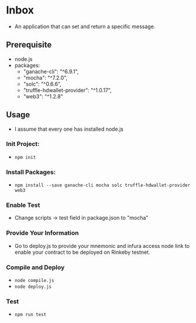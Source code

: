 # Inbox
- An application that can set and return a specific message.

## Prerequisite
- node.js
- packages:
    - "ganache-cli": "^6.9.1",
    - "mocha": "^7.2.0",
    - "solc": "^0.6.6",
    - "truffle-hdwallet-provider": "^1.0.17",
    - "web3": "^1.2.8"

## Usage
- I assume that every one has installed node.js
### Init Project:
- `npm init`
### Install Packages:
- `npm install --save ganache-cli mocha solc truffle-hdwallet-provider web3`
### Enable Test
- Change scripts -> test field in package.json to "mocha"
### Provide Your Information
- Go to deploy.js to provide your mnemonic and infura access node link to enable your contract to be deployed on Rinkeby testnet.
### Compile and Deploy
- `node compile.js`
- `node deploy.js`
### Test
- `npm run test`